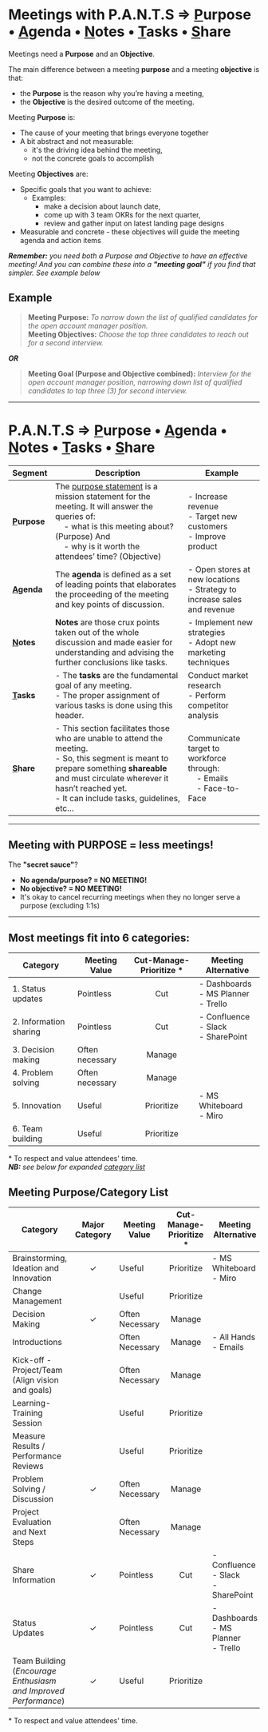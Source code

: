 # Meetings with P.A.N.T.S &rArr; <u>P</u>urpose &bullet; <u>A</u>genda &bullet; <u>N</u>otes &bullet; <u>T</u>asks &bullet; <u>S</u>hare
Meetings need a **Purpose** and an **Objective**.  

The main difference between a meeting **purpose** and a meeting **objective** is that:
- the **Purpose** is the reason why you’re having a meeting, 
- the **Objective** is the desired outcome of the meeting.

Meeting **Purpose** is:  
  - The cause of your meeting that brings everyone together
  - A bit abstract and not measurable:
    - it's the driving idea behind the meeting, 
    - not the concrete goals to accomplish

Meeting **Objectives** are:  
  - Specific goals that you want to achieve:
    - Examples:
      - make a decision about launch date, 
      - come up with 3 team OKRs for the next quarter, 
      - review and gather input on latest landing page designs
  - Measurable and concrete - these objectives will guide the meeting agenda and action items

_**Remember:** you need both a Purpose and Objective to have an effective meeting! And you can combine these into a **"meeting goal"** if you find that simpler. See example below_

## **Example**  
> **Meeting Purpose:** _To narrow down the list of qualified candidates for the open account manager position._  
> **Meeting Objectives:**  _Choose the top three candidates to reach out for a second interview._  

_**OR**_

> **Meeting Goal (Purpose and Objective combined):**  _Interview for the open account manager position, narrowing down list of qualified candidates to top three (3) for second interview._

***

# P.A.N.T.S &rArr; <u>P</u>urpose &bullet; <u>A</u>genda &bullet; <u>N</u>otes &bullet; <u>T</u>asks &bullet; <u>S</u>hare
**Segment** | **Description** | **Example**
----------- | --------------- | -----------
**<u>P</u>urpose** | The [<u>purpose</u> statement](https://slidemodel.com/purpose-statement-presentation/) is a mission statement for the meeting. It will answer the queries of:<br/>&nbsp;&nbsp;&nbsp;&nbsp;- what is this meeting about? (Purpose) And<br/>&nbsp;&nbsp;&nbsp;&nbsp;- why is it worth the attendees’ time? (Objective) | - Increase revenue<br/>- Target new customers<br/>- Improve product
**<u>A</u>genda** | The **agenda** is defined as a set of leading points that elaborates the proceeding of the meeting and key points of discussion. | - Open stores at new locations<br/>- Strategy to increase sales and revenue
**<u>N</u>otes** | **Notes** are those crux points taken out of the whole discussion and made easier for understanding and advising the further conclusions like tasks. | - Implement new strategies<br/>- Adopt new marketing techniques
**<u>T</u>asks** | - The **tasks** are the fundamental goal of any meeting.<br/>- The proper assignment of various tasks is done using this header. | Conduct market research<br/>- Perform competitor analysis
**<u>S</u>hare** | - This section facilitates those who are unable to attend the meeting.<br/>- So, this segment is meant to prepare something **shareable** and must circulate wherever it hasn’t reached yet.<br/>- It can include tasks, guidelines, etc…  | Communicate target to workforce through:<br/>&nbsp;&nbsp;&nbsp;&nbsp;- Emails<br/>&nbsp;&nbsp;&nbsp;&nbsp;- Face-to-Face

***

## Meeting with **PURPOSE** = less meetings!

The **"secret sauce"**?  
- **No agenda/purpose? = NO MEETING!**  
- **No objective? = NO MEETING!**  
- It's okay to cancel recurring meetings when they no longer serve a purpose (excluding 1:1s)  

***

## Most meetings fit into 6 categories:
| Category               | Meeting Value   | Cut-Manage-Prioritize \* | Meeting Alternative                        |
| ---------------------- | --------------- |:------------------------:| ------------------------------------------ |
| 1. Status updates      | Pointless       | Cut                      | - Dashboards<br/>- MS Planner<br/>- Trello |
| 2. Information sharing | Pointless       | Cut                      | - Confluence<br/>- Slack<br/>- SharePoint  |
| 3. Decision making     | Often necessary | Manage                   |                                            |
| 4. Problem solving     | Often necessary | Manage                   |                                            |
| 5. Innovation          | Useful          | Prioritize               | - MS Whiteboard<br/>- Miro                 |
| 6. Team building       | Useful          | Prioritize               |                                            |

\* To respect and value attendees' time.  
_**NB:** see below for expanded [category list](#meeting-purposecategory-list)_

## Meeting Purpose/Category List
| Category                                                            | Major Category | Meeting Value          | Cut-Manage-Prioritize \* | Meeting Alternative                        |
| ------------------------------------------------------------------- |:--------------:| ---------------------- |:------------------------:| ------------------------------------------ |
| Brainstorming, Ideation and Innovation                              | &#10003;       | Useful                 | Prioritize               | - MS Whiteboard<br/>- Miro                 |
| Change Management                                                   |                | Useful                 | Prioritize               |                                            |
| Decision Making                                                     | &#10003;       | Often Necessary        | Manage                   |                                            |
| Introductions                                                       |                | Often Necessary        | Manage                   | - All Hands<br/>- Emails                   |
| Kick-off - Project/Team (Align vision and goals)                    |                | Often Necessary        | Manage                   |                                            |
| Learning-Training Session                                           |                | Useful                 | Prioritize               |                                            |
| Measure Results / Performance Reviews                               |                | Useful                 | Prioritize               |                                            |
| Problem Solving / Discussion                                        | &#10003;       | Often Necessary        | Manage                   |                                            |
| Project Evaluation and Next Steps                                   |                | Often Necessary        | Manage                   |                                            |
| Share Information                                                   | &#10003;       | Pointless              | Cut                      | - Confluence<br/>- Slack<br/>- SharePoint  |
| Status Updates                                                      | &#10003;       | Pointless              | Cut                      | - Dashboards<br/>- MS Planner<br/>- Trello |
| Team Building<br/>(_Encourage Enthusiasm and Improved Performance_) | &#10003;       | Useful                 | Prioritize               |                                            |

\* To respect and value attendees' time.